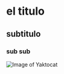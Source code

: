 # el titulo
## subtitulo
### sub sub
![Image of Yaktocat](https://octodex.github.com/images/yaktocat.png)
